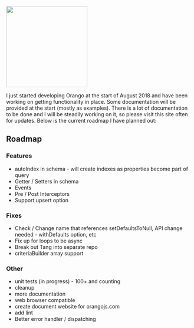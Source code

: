 <img src="https://camo.githubusercontent.com/7275ce7184335dac48c0a633059affe33cf5280a/68747470733a2f2f647a776f6e73656d72697368372e636c6f756466726f6e742e6e65742f6974656d732f326532303177323434363333326d306f3268326e2f6f72616e676f5f6c6f676f2e706e67" width="220">

I just started developing Orango at the start of August 2018 and have been working on getting functionality in place. Some documentation will be provided at the start (mostly as examples). There is a lot of documentation to be done and I will be steadily working on it, so please visit this site often for updates. Below is the current roadmap I have planned out:


## Roadmap

### Features
* autoIndex in schema - will create indexes as properties become part of query
* Getter / Setters in schema
* Events
* Pre / Post Interceptors
* Support upsert option

### Fixes
* Check / Change name that references setDefaultsToNull, API change needed - withDefaults option, etc
* Fix up for loops to be async
* Break out Tang into separate repo
* criteriaBuilder array support

### Other
* unit tests (in progress) - 100+ and counting
* cleanup
* more documentation
* web browser compatible
* create document website for orangojs.com
* add lint
* Better error handler / dispatching